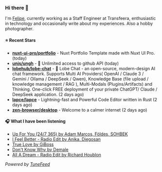 ### Hi there 👋

I'm [Felipe](https://felipevm.com), currently working as a Staff Engineer at Transfeera, enthusiastic in technology and occasionally write about my experiences. Also a hobby photographer.

#### ⭐ Recent Stars
- **[nuxt-ui-pro/portfolio](https://github.com/nuxt-ui-pro/portfolio)** - Nuxt Portfolio Template made with Nuxt UI Pro. (today)
- **[unjs/ungh](https://github.com/unjs/ungh)** - 🐙 Unlimited access to github API (today)
- **[lobehub/lobe-chat](https://github.com/lobehub/lobe-chat)** - 🤯 Lobe Chat - an open-source, modern-design AI chat framework. Supports Multi AI Providers( OpenAI / Claude 3 / Gemini / Ollama / DeepSeek / Qwen), Knowledge Base (file upload / knowledge management / RAG ), Multi-Modals (Plugins/Artifacts) and Thinking. One-click FREE deployment of your private ChatGPT/ Claude / DeepSeek application. (2 days ago)
- **[lapce/lapce](https://github.com/lapce/lapce)** - Lightning-fast and Powerful Code Editor written in Rust (2 days ago)
- **[zen-browser/desktop](https://github.com/zen-browser/desktop)** - Welcome to a calmer internet (2 days ago)

#### 🎧 What I have been listening
- [Up For You (24/7 365) by Adam Marcos, Földes, SOHBEK](https://open.spotify.com/track/2kcbFULgReiWDn7KF5YX01)
- [I Feel Better - Radio Edit by Anika, Diegosan](https://open.spotify.com/track/5epwlR7XMUhrbpkzvb0ugu)
- [True Love by GiBoss](https://open.spotify.com/track/1pyZ1y2PePOZgkBa2WX4pQ)
- [Don&#39;t Know Why by Demale](https://open.spotify.com/track/6TGcXDmv8iWk2rsBgMQaPY)
- [All A Dream - Radio Edit by Richard Houblon](https://open.spotify.com/track/198c33EV66rfzY9nQriQ3l)

_Powered by [TuneFeed](https://tunefeed.app?ref=github.com)_
